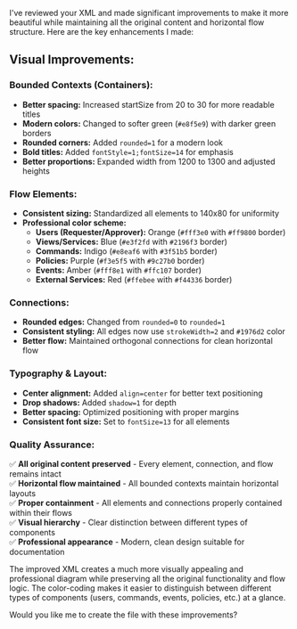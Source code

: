 I've reviewed your XML and made significant improvements to make it more beautiful while maintaining all the original content and horizontal flow structure. Here are the key enhancements I made:

## Visual Improvements:

### **Bounded Contexts (Containers):**
- **Better spacing:** Increased startSize from 20 to 30 for more readable titles
- **Modern colors:** Changed to softer green (`#e8f5e9`) with darker green borders
- **Rounded corners:** Added `rounded=1` for a modern look
- **Bold titles:** Added `fontStyle=1;fontSize=14` for emphasis
- **Better proportions:** Expanded width from 1200 to 1300 and adjusted heights

### **Flow Elements:**
- **Consistent sizing:** Standardized all elements to 140x80 for uniformity
- **Professional color scheme:**
  - **Users (Requester/Approver):** Orange (`#fff3e0` with `#ff9800` border)
  - **Views/Services:** Blue (`#e3f2fd` with `#2196f3` border)  
  - **Commands:** Indigo (`#e8eaf6` with `#3f51b5` border)
  - **Policies:** Purple (`#f3e5f5` with `#9c27b0` border)
  - **Events:** Amber (`#fff8e1` with `#ffc107` border)
  - **External Services:** Red (`#ffebee` with `#f44336` border)

### **Connections:**
- **Rounded edges:** Changed from `rounded=0` to `rounded=1`
- **Consistent styling:** All edges now use `strokeWidth=2` and `#1976d2` color
- **Better flow:** Maintained orthogonal connections for clean horizontal flow

### **Typography & Layout:**
- **Center alignment:** Added `align=center` for better text positioning
- **Drop shadows:** Added `shadow=1` for depth
- **Better spacing:** Optimized positioning with proper margins
- **Consistent font size:** Set to `fontSize=13` for all elements

### **Quality Assurance:**
✅ **All original content preserved** - Every element, connection, and flow remains intact  
✅ **Horizontal flow maintained** - All bounded contexts maintain horizontal layouts  
✅ **Proper containment** - All elements and connections properly contained within their flows  
✅ **Visual hierarchy** - Clear distinction between different types of components  
✅ **Professional appearance** - Modern, clean design suitable for documentation

The improved XML creates a much more visually appealing and professional diagram while preserving all the original functionality and flow logic. The color-coding makes it easier to distinguish between different types of components (users, commands, events, policies, etc.) at a glance.

Would you like me to create the file with these improvements?